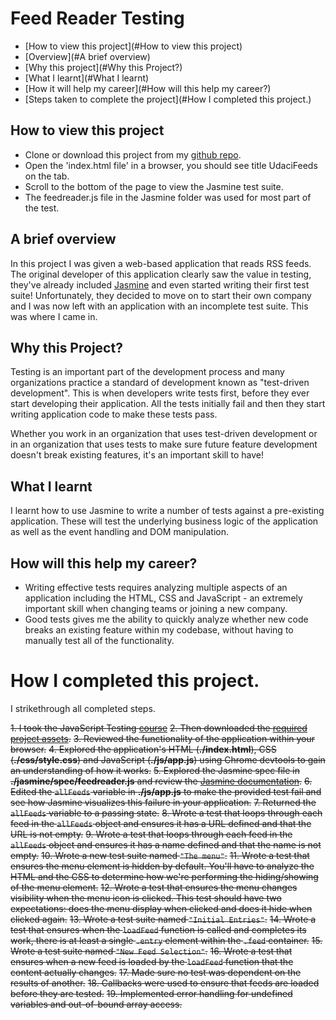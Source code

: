 # Feed Reader Testing 
* [How to view this project](#How to view this project)
* [Overview](#A brief overview)
* [Why this project](#Why this Project?)
* [What I learnt](#What I learnt)
* [How it will help my career](#How will this help my career?)
* [Steps taken to complete the project](#How I completed this project.)

## How to view this project

* Clone or download this project from my [github repo](https://github.com/adonaidigital/FeedReader).
* Open the 'index.html file' in a browser, you should see title UdaciFeeds on the tab.
* Scroll to the bottom of the page to view the Jasmine test suite.
* The feedreader.js file in the Jasmine folder was used for most part of the test.

## A brief overview
In this project I was given a web-based application that reads RSS feeds. The original developer of this application clearly saw the value in testing, they've already included [Jasmine](http://jasmine.github.io/) and even started writing their first test suite! Unfortunately, they decided to move on to start their own company and I was now left with an application with an incomplete test suite. This was where I came in.

## Why this Project?

Testing is an important part of the development process and many organizations practice a standard of development known as "test-driven development". This is when developers write tests first, before they ever start developing their application. All the tests initially fail and then they start writing application code to make these tests pass.

Whether you work in an organization that uses test-driven development or in an organization that uses tests to make sure future feature development doesn't break existing features, it's an important skill to have!

## What I learnt

I learnt how to use Jasmine to write a number of tests against a pre-existing application. These will test the underlying business logic of the application as well as the event handling and DOM manipulation.

## How will this help my career?

* Writing effective tests requires analyzing multiple aspects of an application including the HTML, CSS and JavaScript - an extremely important skill when changing teams or joining a new company.
* Good tests gives me the ability to quickly analyze whether new code breaks an existing feature within my codebase, without having to manually test all of the functionality.

# How I completed this project. 

I strikethrough all completed steps.

~~1. I took the JavaScript Testing [course](https://www.udacity.com/course/ud549)~~
~~2. Then downloaded the [required project assets](http://github.com/udacity/frontend-nanodegree-feedreader).~~
~~3. Reviewed the functionality of the application within your browser.~~
~~4. Explored the application's HTML (**./index.html**), CSS (**./css/style.css**) and JavaScript (**./js/app.js**) using Chrome devtools to gain an understanding of how it works.~~
~~5. Explored the Jasmine spec file in **./jasmine/spec/feedreader.js** and review the [Jasmine documentation](http://jasmine.github.io).~~
~~6. Edited the `allFeeds` variable in **./js/app.js** to make the provided test fail and see how Jasmine visualizes this failure in your application.~~
~~7. Returned the `allFeeds` variable to a passing state.~~
~~8. Wrote a test that loops through each feed in the `allFeeds` object and ensures it has a URL defined and that the URL is not empty.~~
~~9. Wrote a test that loops through each feed in the `allFeeds` object and ensures it has a name defined and that the name is not empty.~~
~~10. Wrote a new test suite named `"The menu"`.~~
~~11. Wrote a test that ensures the menu element is hidden by default. You'll have to analyze the HTML and the CSS to determine how we're performing the hiding/showing of the menu element.~~
~~12. Wrote a test that ensures the menu changes visibility when the menu icon is clicked. This test should have two expectations: does the menu display when clicked and does it hide when clicked again.~~
~~13. Wrote a test suite named `"Initial Entries"`.~~
~~14. Wrote a test that ensures when the `loadFeed` function is called and completes its work, there is at least a single `.entry` element within the `.feed` container.~~
~~15. Wrote a test suite named `"New Feed Selection"`.~~
~~16. Wrote a test that ensures when a new feed is loaded by the `loadFeed` function that the content actually changes.~~
~~17. Made sure no test was dependent on the results of another.~~
~~18. Callbacks were used to ensure that feeds are loaded before they are tested.~~
~~19. Implemented error handling for undefined variables and out-of-bound array access.~~
